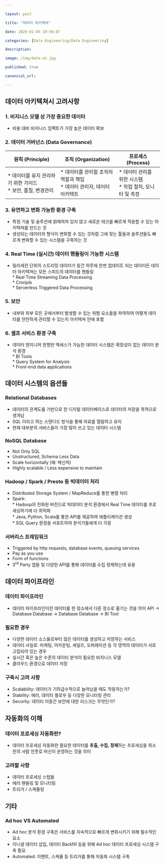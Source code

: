 ```yaml
---

layout: post

title: "데이터 아키텍쳐"

date: 2020-01-05 10:50:07

categories: [Data Engineering/Data Engineering]

description:

image: /img/data-at.jpg

published: true

canonical_url:

---
```


데이터 아키텍쳐시 고려사항
--------------------------

### 1. 비지니스 모델 상 가장 중요한 데이터

-	비용 대비 비지니스 임팩트가 가장 높은 데이터 확보

### 2. 데이터 거버넌스 (Data Governance)

| 원칙 (Principle)                                                 | 조직 (Organization)                                                        | 프로세스 (Process)                                           |
|------------------------------------------------------------------|----------------------------------------------------------------------------|--------------------------------------------------------------|
| * 데이터를 유지 관리하기 위한 가이드 <br> * 보안, 품질, 변경관리 | * 데이터를 관리할 조직의 역할과 책임 <br> * 데이터 관리자, 데이터 아키텍트 | * 데이터 관리를 위한 시스템 <br> * 작업 절차, 모니터 및 측정 |

### 3. 유연하고 변화 가능한 환경 구축

-	특정 기술 및 솔루션에 얽매여져 있지 않고 새로운 테크를 빠르게 적용할 수 있는 아키텍쳐를 만드는 것
-	생성되는 데이터의 형식이 변화할 수 있는 것처럼 그에 맞는 툴들과 솔루션들도 빠르게 변화할 수 있는 시스템을 구축하는 것

### 4. Real Time (실시간) 데이터 핸들링이 가능한 시스템

-	밀리세컨 단위의 스트리밍 데이터가 됬건 하루에 한번 업데이트 되는 데이터든 데이터 아키텍쳐는 모든 스피드의 데이터를 핸들링 <br> * Real Time Streaming Data Processing <br> * Cronjob <br> * Serverless Triggered Data Processing

### 5. 보안

-	내부와 외부 모든 곳에서부터 발생할 수 있는 위험 요소들을 파악하여 어떻게 데이터를 안전하게 관리할 수 있는지 아키텍쳐 안에 포함

### 6. 셀프 서비스 환경 구축

-	데이터 엔지니어 한명만 엑세스가 가능한 데이터 시스템은 확장성이 없는 데이터 분석 환경 <br> * BI Tools <br> * Query System for Analysis <br> * Front-end data applications

데이터 시스템의 옵션들
----------------------

### Relational Databases

-	데이터의 관계도를 기반으로 한 디지털 데이터베이스로 데이터의 저장을 목적으로 생겨남
-	SQL 이라고 하는 스탠다드 방식을 통해 자료를 열람하고 유지
-	현재 대부분의 서비스들이 가장 많이 쓰고 있는 데이터 시스템

### NoSQL Database

-	Not Only SQL
-	Unstructured, Schema Less Data
-	Scale horizontally (예: 메신저)
-	Highly scalable / Less expensive to maintain

### Hadoop / Spark / Presto 등 빅데이터 처리

-	Distributed Storage System / MapReduce를 통한 병렬 처리
-	Spark: <br> * Hadoop의 진화된 버전으로 빅데이터 분석 환경에서 Real Time 데이터를 프로세싱하기에 더 최적화 <br> * Java, Python, Scala를 통한 API를 제공하여 애플리케이션 생성 <br> * SQL Query 환경을 서포트하여 분석가들에게 더 각광

### 서버리스 프레임워크

-	Triggered by http requests, database events, queuing services
-	Pay as you use
-	Form of functions
-	3<sup>rd</sup> Party 앱들 및 다양한 API를 통해 데이터를 수집 정제하는데 유용

데이터 파이프라인
-----------------

### 데이터 파이프라인

-	데이터 파이프라인이란 데이터를 한 장소에서 다른 장소로 옮기는 것을 의미 API -> Database Database -> Database Database -> BI Tool

### 필요한 경우

-	다양한 데이터 소스들로부터 많은 데이터를 생성하고 저장하는 서비스
-	데이터 사일로: 마케팅, 어카운팅, 세일즈, 오퍼레이션 등 각 영역의 데이터가 서로 고립되어 있는 경우
-	실시간 혹은 높은 수준의 데이터 분석이 필요한 비지니스 모델
-	클라우드 환경으로 데이터 저장

### 구축시 고려 사항

-	Scalability: 데이터가 기하급수적으로 늘어났을 때도 작동하는가?
-	Stability: 에러, 데이터 플로우 등 다양한 모니터링 관리
-	Security: 데이터 이동간 보안에 대한 리스크는 무엇인가?

자동화의 이해
-------------

### 데이터 프로세싱 자동화란?

-	데이터 프로세싱 자동화란 필요한 데이터를 **추출, 수집, 정제**하는 프로세싱을 최소한의 사람 인풋로 머신이 운영하는 것을 의미

### 고려할 사항

-	데이터 프로세싱 스텝들
-	에러 핸들링 및 모니터링
-	트리거 / 스케쥴링

기타
----

### Ad hoc VS Automated

-	Ad hoc 분석 환경 구축은 서비스를 지속적으로 빠르게 변화시키기 위해 필수적인 요소
-	이니셜 데이터 삽입, 데이터 Backfill 등을 위해 Ad hoc 데이터 프로세싱 시스템 구축 필요
-	Automated: 이벤트, 스케쥴 등 트리거를 통해 자동화 시스템 구축

